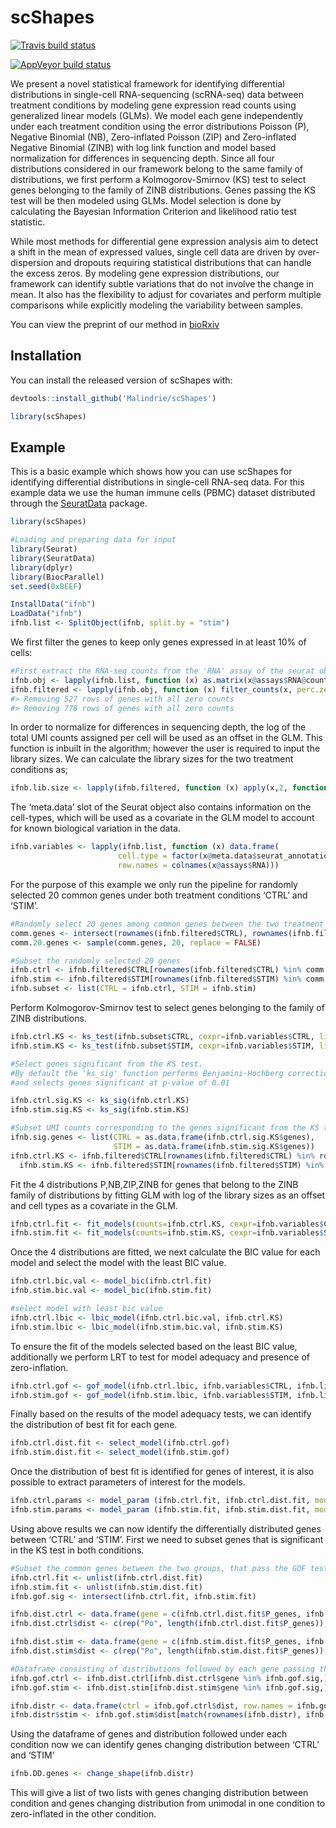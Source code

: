 
<!-- README.md is generated from README.Rmd. Please edit that file -->

# scShapes

<!-- badges: start -->

[![Travis build
status](https://travis-ci.com/Malindrie/scShapes.svg?branch=master)](https://travis-ci.com/Malindrie/scShapes)

[![AppVeyor build
status](https://ci.appveyor.com/api/projects/status/github/Malindrie/scShapes?branch=master&svg=true)](https://ci.appveyor.com/project/Malindrie/scShapes)
<!-- badges: end -->

We present a novel statistical framework for identifying differential
distributions in single-cell RNA-sequencing (scRNA-seq) data between
treatment conditions by modeling gene expression read counts using
generalized linear models (GLMs). We model each gene independently under
each treatment condition using the error distributions Poisson (P),
Negative Binomial (NB), Zero-inflated Poisson (ZIP) and Zero-inflated
Negative Binomial (ZINB) with log link function and model based
normalization for differences in sequencing depth. Since all four
distributions considered in our framework belong to the same family of
distributions, we first perform a Kolmogorov-Smirnov (KS) test to select
genes belonging to the family of ZINB distributions. Genes passing the
KS test will be then modeled using GLMs. Model selection is done by
calculating the Bayesian Information Criterion and likelihood ratio test
statistic.

While most methods for differential gene expression analysis aim to
detect a shift in the mean of expressed values, single cell data are
driven by over-dispersion and dropouts requiring statistical
distributions that can handle the excess zeros. By modeling gene
expression distributions, our framework can identify subtle variations
that do not involve the change in mean. It also has the flexibility to
adjust for covariates and perform multiple comparisons while explicitly
modeling the variability between samples.

You can view the preprint of our method in [bioRxiv](/https://www.biorxiv.org/content/10.1101/2022.02.13.480299v1)

## Installation

You can install the released version of scShapes with:

``` r
devtools::install_github('Malindrie/scShapes')
```

``` r
library(scShapes)
```

## Example

This is a basic example which shows how you can use scShapes for
identifying differential distributions in single-cell RNA-seq data. For
this example data we use the human immune cells (PBMC) dataset
distributed through the
[SeuratData](https://github.com/satijalab/seurat-data) package.

``` r
library(scShapes)

#Loading and preparing data for input 
library(Seurat)
library(SeuratData)
library(dplyr)
library(BiocParallel)
set.seed(0xBEEF)

InstallData("ifnb")
LoadData("ifnb")
ifnb.list <- SplitObject(ifnb, split.by = "stim")
```

We first filter the genes to keep only genes expressed in at least 10%
of cells:

``` r
#First extract the RNA-seq counts from the 'RNA' assay of the seurat object
ifnb.obj <- lapply(ifnb.list, function (x) as.matrix(x@assays$RNA@counts))
ifnb.filtered <- lapply(ifnb.obj, function (x) filter_counts(x, perc.zero = 0.1))
#> Removing 527 rows of genes with all zero counts
#> Removing 778 rows of genes with all zero counts
```

In order to normalize for differences in sequencing depth, the log of
the total UMI counts assigned per cell will be used as an offset in the
GLM. This function is inbuilt in the algorithm; however the user is
required to input the library sizes. We can calculate the library sizes
for the two treatment conditions as;

``` r
ifnb.lib.size <- lapply(ifnb.filtered, function (x) apply(x,2, function(y) sum(y)))
```

The ‘meta.data’ slot of the Seurat object also contains information on
the cell-types, which will be used as a covariate in the GLM model to
account for known biological variation in the data.

``` r
ifnb.variables <- lapply(ifnb.list, function (x) data.frame(
                        cell.type = factor(x@meta.data$seurat_annotations),
                        row.names = colnames(x@assays$RNA)))
```

For the purpose of this example we only run the pipeline for randomly
selected 20 common genes under both treatment conditions ‘CTRL’ and
‘STIM’.

``` r
#Randomly select 20 genes among common genes between the two treatment conditions
comm.genes <- intersect(rownames(ifnb.filtered$CTRL), rownames(ifnb.filtered$STIM))
comm.20.genes <- sample(comm.genes, 20, replace = FALSE)

#Subset the randomly selected 20 genes
ifnb.ctrl <- ifnb.filtered$CTRL[rownames(ifnb.filtered$CTRL) %in% comm.20.genes,]
ifnb.stim <- ifnb.filtered$STIM[rownames(ifnb.filtered$STIM) %in% comm.20.genes,]
ifnb.subset <- list(CTRL = ifnb.ctrl, STIM = ifnb.stim)
```

Perform Kolmogorov-Smirnov test to select genes belonging to the family
of ZINB distributions.

``` r
ifnb.ctrl.KS <- ks_test(ifnb.subset$CTRL, cexpr=ifnb.variables$CTRL, lib.size=ifnb.lib.size$CTRL, BPPARAM=SnowParam(workers=8,type="SOCK"))
ifnb.stim.KS <- ks_test(ifnb.subset$STIM, cexpr=ifnb.variables$STIM, lib.size=ifnb.lib.size$STIM, BPPARAM=SnowParam(workers=8,type="SOCK"))

#Select genes significant from the KS test.
#By default the 'ks_sig' function performs Benjamini-Hochberg correction for multiple hypothese testing
#and selects genes significant at p-value of 0.01

ifnb.ctrl.sig.KS <- ks_sig(ifnb.ctrl.KS)
ifnb.stim.sig.KS <- ks_sig(ifnb.stim.KS)

#Subset UMI counts corresponding to the genes significant from the KS test
ifnb.sig.genes <- list(CTRL = as.data.frame(ifnb.ctrl.sig.KS$genes),
                       STIM = as.data.frame(ifnb.stim.sig.KS$genes))
ifnb.ctrl.KS <- ifnb.filtered$CTRL[rownames(ifnb.filtered$CTRL) %in% rownames(ifnb.sig.genes$CTRL),]
  ifnb.stim.KS <- ifnb.filtered$STIM[rownames(ifnb.filtered$STIM) %in% rownames(ifnb.sig.genes$STIM),]
```

Fit the 4 distributions P,NB,ZIP,ZINB for genes that belong to the ZINB
family of distributions by fitting GLM with log of the library sizes as
an offset and cell types as a covariate in the GLM.

``` r
ifnb.ctrl.fit <- fit_models(counts=ifnb.ctrl.KS, cexpr=ifnb.variables$CTRL, lib.size=ifnb.lib.size$CTRL, BPPARAM=SnowParam(workers=2,type="SOCK"))
ifnb.stim.fit <- fit_models(counts=ifnb.stim.KS, cexpr=ifnb.variables$STIM, lib.size=ifnb.lib.size$STIM, BPPARAM=SnowParam(workers=2,type="SOCK"))
```

Once the 4 distributions are fitted, we next calculate the BIC value for
each model and select the model with the least BIC value.

``` r
ifnb.ctrl.bic.val <- model_bic(ifnb.ctrl.fit)
ifnb.stim.bic.val <- model_bic(ifnb.stim.fit)

#select model with least bic value
ifnb.ctrl.lbic <- lbic_model(ifnb.ctrl.bic.val, ifnb.ctrl.KS)
ifnb.stim.lbic <- lbic_model(ifnb.stim.bic.val, ifnb.stim.KS)
```

To ensure the fit of the models selected based on the least BIC value,
additionally we perform LRT to test for model adequacy and presence of
zero-inflation.

``` r
ifnb.ctrl.gof <- gof_model(ifnb.ctrl.lbic, ifnb.variables$CTRL, ifnb.lib.size$CTRL, BPPARAM=SerialParam())
ifnb.stim.gof <- gof_model(ifnb.stim.lbic, ifnb.variables$STIM, ifnb.lib.size$STIM, BPPARAM=SerialParam())
```

Finally based on the results of the model adequacy tests, we can
identify the distribution of best fit for each gene.

``` r
ifnb.ctrl.dist.fit <- select_model(ifnb.ctrl.gof)
ifnb.stim.dist.fit <- select_model(ifnb.stim.gof)
```

Once the distribution of best fit is identified for genes of interest,
it is also possible to extract parameters of interest for the models.

``` r
ifnb.ctrl.params <- model_param (ifnb.ctrl.fit, ifnb.ctrl.dist.fit, model=NULL)
ifnb.stim.params <- model_param (ifnb.stim.fit, ifnb.stim.dist.fit, model=NULL)
```

Using above results we can now identify the differentially distributed
genes between ‘CTRL’ and ‘STIM’. First we need to subset genes that is
significant in the KS test in both conditions.

``` r
#Subset the common genes between the two groups, that pass the GOF test
ifnb.ctrl.fit <- unlist(ifnb.ctrl.dist.fit)
ifnb.stim.fit <- unlist(ifnb.stim.dist.fit)
ifnb.gof.sig <- intersect(ifnb.ctrl.fit, ifnb.stim.fit)

ifnb.dist.ctrl <- data.frame(gene = c(ifnb.ctrl.dist.fit$P_genes, ifnb.ctrl.dist.fit$NB_genes, ifnb.ctrl.dist.fit$ZIP_genes, ifnb.ctrl.dist.fit$ZINB_genes))
ifnb.dist.ctrl$dist <- c(rep("Po", length(ifnb.ctrl.dist.fit$P_genes)), rep("NB", length(ifnb.ctrl.dist.fit$NB_genes)), rep("ZIP", length(ifnb.ctrl.dist.fit$ZIP_genes)), rep("ZINB", length(ifnb.ctrl.dist.fit$ZINB_genes)))

ifnb.dist.stim <- data.frame(gene = c(ifnb.stim.dist.fit$P_genes, ifnb.stim.dist.fit$NB_genes, ifnb.stim.dist.fit$ZIP_genes, ifnb.stim.dist.fit$ZINB_genes))
ifnb.dist.stim$dist <- c(rep("Po", length(ifnb.stim.dist.fit$P_genes)), rep("NB", length(ifnb.stim.dist.fit$NB_genes)), rep("ZIP", length(ifnb.stim.dist.fit$ZIP_genes)), rep("ZINB", length(ifnb.stim.dist.fit$ZINB_genes)))

#Dataframe consisting of distributions followed by each gene passing the KS test
ifnb.gof.ctrl <- ifnb.dist.ctrl[ifnb.dist.ctrl$gene %in% ifnb.gof.sig,]
ifnb.gof.stim <- ifnb.dist.stim[ifnb.dist.stim$gene %in% ifnb.gof.sig,]

ifnb.distr <- data.frame(ctrl = ifnb.gof.ctrl$dist, row.names = ifnb.gof.ctrl$gene)
ifnb.distr$stim <- ifnb.gof.stim$dist[match(rownames(ifnb.distr), ifnb.gof.stim$gene)]
```

Using the dataframe of genes and distribution followed under each
condition now we can identify genes changing distribution between ‘CTRL’
and ‘STIM’

``` r
ifnb.DD.genes <- change_shape(ifnb.distr)
```

This will give a list of two lists with genes changing distribution
between condition and genes changing distribution from unimodal in one
condition to zero-inflated in the other condition.
